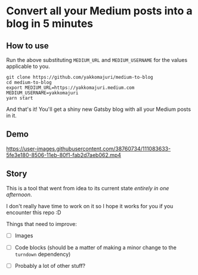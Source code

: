 # Convert all your Medium posts into a blog in 5 minutes

## How to use

Run the above substituting `MEDIUM_URL` and `MEDIUM_USERNAME` for the values applicable to you.

```
git clone https://github.com/yakkomajuri/medium-to-blog
cd medium-to-blog
export MEDIUM_URL=https://yakkomajuri.medium.com MEDIUM_USERNAME=yakkomajuri 
yarn start
```

And that's it! You'll get a shiny new Gatsby blog with all your Medium posts in it.

## Demo

https://user-images.githubusercontent.com/38760734/111083633-5fe3e180-8506-11eb-80f1-fab2d7aeb062.mp4

## Story

This is a tool that went from idea to its current state _entirely in one afternoon_. 

I don't really have time to work on it so I hope it works for you if you encounter this repo :D

Things that need to improve:

- [ ] Images
- [ ] Code blocks (should be a matter of making a minor change to the `turndown` dependency)
- [ ] Probably a lot of other stuff?






